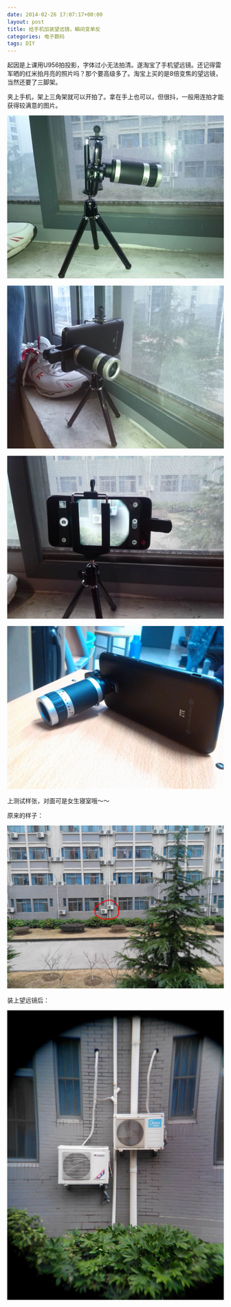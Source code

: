 ```yaml
---
date: 2014-02-26 17:07:17+00:00
layout: post
title: 给手机加装望远镜，瞬间变单反
categories: 电子数码
tags: DIY 
---
```


起因是上课用U956拍投影，字体过小无法拍清。遂淘宝了手机望远镜。还记得雷军晒的红米拍月亮的照片吗？那个要高级多了。淘宝上买的是8倍变焦的望远镜，当然还要了三脚架。

夹上手机，架上三角架就可以开拍了。拿在手上也可以，但很抖，一般用连拍才能获得较满意的图片。

![](/album/telescope/1.jpg)

![](/album/telescope/2.jpg)

![](/album/telescope/3.jpg)

![](/album/telescope/4.jpg)

上测试样张，对面可是女生寝室哦～～

原来的样子：

![](/album/telescope/before.jpg)

装上望远镜后：

![](/album/telescope/after.jpg)